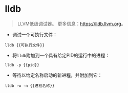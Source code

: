 # lldb

> LLVM低级调试器。
> 更多信息：<https://lldb.llvm.org>。

- 调试一个可执行文件：

`lldb {{可执行文件}}`

- 将`lldb`附加到一个具有给定PID的运行中的进程：

`lldb -p {{pid}}`

- 等待以给定名称启动的新进程，并附加到它：

`lldb -w -n {{进程名称}}`